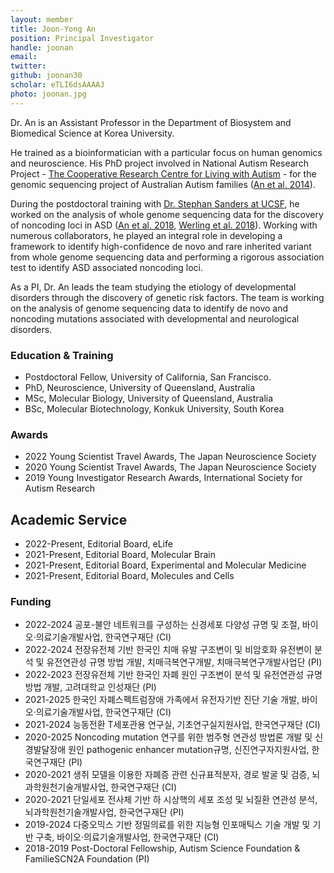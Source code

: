 ```yaml
---
layout: member
title: Joon-Yong An
position: Principal Investigator
handle: joonan
email:
twitter:
github: joonan30
scholar: eTLI6dsAAAAJ
photo: joonan.jpg
---
```


  Dr. An is an Assistant Professor in the Department of Biosystem and Biomedical Science at Korea University.

  He trained as a bioinformatician with a particular focus on human genomics and neuroscience. His PhD project involved in National Autism Research Project - [The Cooperative Research Centre for Living with Autism](http://www.autismcrc.com.au/) - for the genomic sequencing project of Australian Autism families ([An et al. 2014](https://www.nature.com/articles/tp201438)).

  During the postdoctoral training with [Dr. Stephan Sanders at UCSF](https://sanderslab.github.io/team/stephansanders), he worked on the analysis of whole genome sequencing data for the discovery of noncoding loci in ASD ([An et al. 2018](http://science.sciencemag.org/content/362/6420/eaat6576.long), [Werling et al. 2018](https://www.nature.com/articles/s41588-018-0107-y)). Working with numerous collaborators, he played an integral role in developing a framework to identify high-confidence de novo and rare inherited variant from whole genome sequencing data and performing a rigorous association test to identify ASD associated noncoding loci.

  As a PI, Dr. An leads the team studying the etiology of developmental disorders through the discovery of genetic risk factors. The team is working on the analysis of genome sequencing data to identify de novo and noncoding mutations associated with developmental and neurological disorders.


### Education & Training
- Postdoctoral Fellow, University of California, San Francisco.
- PhD, Neuroscience, University of Queensland, Australia
- MSc, Molecular Biology, University of Queensland, Australia
- BSc, Molecular Biotechnology, Konkuk University, South Korea

### Awards
- 2022 Young Scientist Travel Awards, The Japan Neuroscience Society
- 2020 Young Scientist Travel Awards, The Japan Neuroscience Society
- 2019 Young Investigator Research Awards, International Society for Autism Research

## Academic Service
- 2022-Present, Editorial Board, eLife
- 2021-Present, Editorial Board, Molecular Brain
- 2021-Present, Editorial Board, Experimental and Molecular Medicine
- 2021-Present, Editorial Board, Molecules and Cells

### Funding
- 2022-2024 공포-불안 네트워크를 구성하는 신경세포 다양성 규명 및 조절, 바이오·의료기술개발사업, 한국연구재단 (CI)
- 2022-2024 전장유전체 기반 한국인 치매 유발 구조변이 및 비암호화 유전변이 분석 및 유전연관성 규명 방법 개발, 치매극복연구개발, 치매극복연구개발사업단 (PI)
- 2022-2023 전장유전체 기반 한국인 자폐 원인 구조변이 분석 및 유전연관성 규명 방법 개발, 고려대학교 인성재단 (PI)
- 2021-2025 한국인 자폐스펙트럼장애 가족에서 유전자기반 진단 기술 개발, 바이오·의료기술개발사업, 한국연구재단 (CI)
- 2021-2024 능동전환 T세포관용 연구실, 기초연구실지원사업, 한국연구재단 (CI)
- 2020-2025 Noncoding mutation 연구를 위한 범주형 연관성 방법론 개발 및 신경발달장애 원인 pathogenic enhancer mutation규명, 신진연구자지원사업, 한국연구재단 (PI)
- 2020-2021 생쥐 모델을 이용한 자폐증 관련 신규표적분자, 경로 발굴 및 검증, 뇌과학원천기술개발사업, 한국연구재단 (CI)
- 2020-2021 단일세포 전사체 기반 하 시상핵의 세포 조성 및 뇌질환 연관성 분석, 뇌과학원천기술개발사업, 한국연구재단 (PI)
- 2019-2024 다중오믹스 기반 정밀의료를 위한 지능형 인포매틱스 기술 개발 및 기반 구축, 바이오·의료기술개발사업, 한국연구재단 (CI)
- 2018-2019 Post-Doctoral Fellowship, Autism Science Foundation & FamilieSCN2A Foundation (PI)